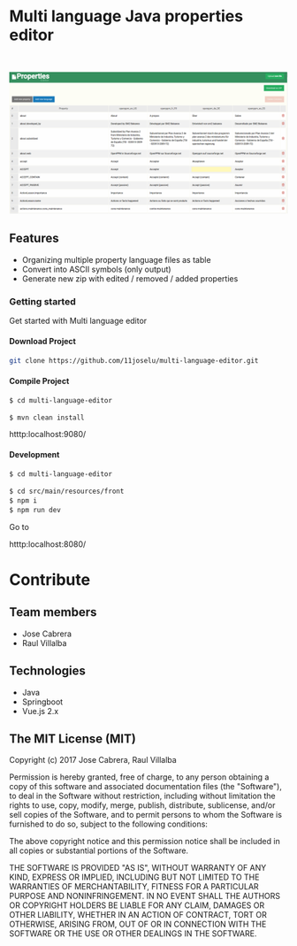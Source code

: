 # Multi language Java properties editor

<br/> 

![Angular Gantt](guides/properties.png)

## Features
- Organizing multiple property language files as table
- Convert into ASCII symbols (only output)
- Generate new zip with edited / removed / added properties 

### Getting started
Get started with Multi language editor

#### Download Project
 
 ```bash
git clone https://github.com/11joselu/multi-language-editor.git
 ```
 
#### Compile Project
 
 ```bash
 $ cd multi-language-editor
 ```
  
 ```maven
 $ mvn clean install
 ```
 
 htttp:localhost:9080/
 
 #### Development
  
 ```bash
 $ cd multi-language-editor
 ```
 
  
 ```bash
 $ cd src/main/resources/front
 $ npm i
 $ npm run dev

 ```
 Go to
 
 htttp:localhost:8080/

# Contribute

## Team members

* Jose Cabrera
* Raul Villalba

## Technologies
* Java
* Springboot
* Vue.js 2.x

## The MIT License (MIT)
   
   Copyright (c) 2017 Jose Cabrera, Raul Villalba
   
   Permission is hereby granted, free of charge, to any person obtaining a copy
   of this software and associated documentation files (the "Software"), to deal
   in the Software without restriction, including without limitation the rights
   to use, copy, modify, merge, publish, distribute, sublicense, and/or sell
   copies of the Software, and to permit persons to whom the Software is
   furnished to do so, subject to the following conditions:
   
   The above copyright notice and this permission notice shall be included in
   all copies or substantial portions of the Software.
   
   THE SOFTWARE IS PROVIDED "AS IS", WITHOUT WARRANTY OF ANY KIND, EXPRESS OR
   IMPLIED, INCLUDING BUT NOT LIMITED TO THE WARRANTIES OF MERCHANTABILITY,
   FITNESS FOR A PARTICULAR PURPOSE AND NONINFRINGEMENT. IN NO EVENT SHALL THE
   AUTHORS OR COPYRIGHT HOLDERS BE LIABLE FOR ANY CLAIM, DAMAGES OR OTHER
   LIABILITY, WHETHER IN AN ACTION OF CONTRACT, TORT OR OTHERWISE, ARISING FROM,
   OUT OF OR IN CONNECTION WITH THE SOFTWARE OR THE USE OR OTHER DEALINGS IN
   THE SOFTWARE.
